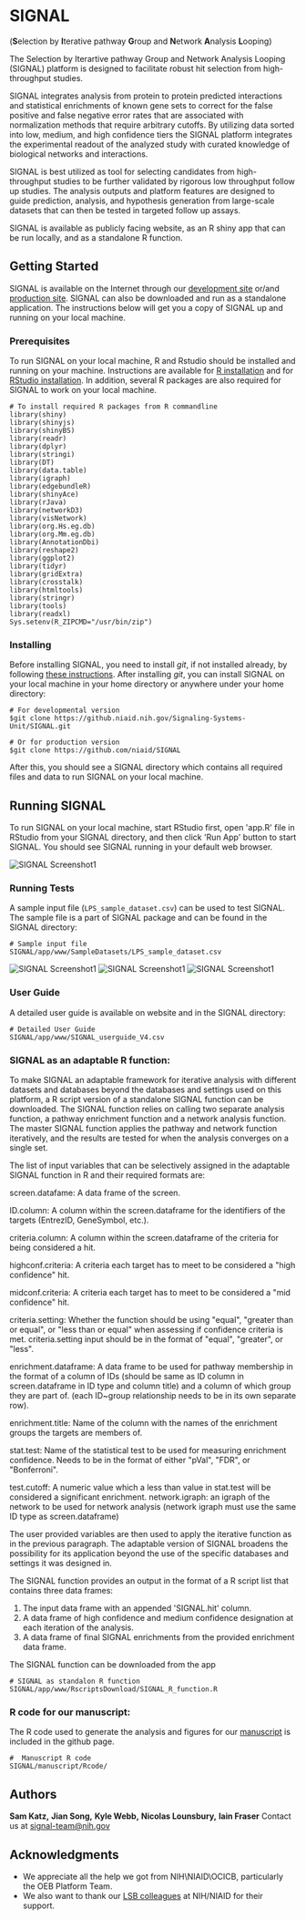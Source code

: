 # SIGNAL
(**S**election by **I**terative pathway **G**roup and **N**etwork **A**nalysis **L**ooping)

The Selection by Iterartive pathway Group and Network Analysis Looping (SIGNAL) platform is designed to facilitate robust hit selection from high-throughput studies. 

SIGNAL integrates analysis from protein to protein predicted interactions and statistical enrichments of known gene sets to correct for the false positive and false negative error rates that are associated with normalization methods that require arbitrary cutoffs. By utilizing data sorted into low, medium, and high confidence tiers the SIGNAL platform integrates the experimental readout of the analyzed study with curated knowledge of biological networks and interactions. 

SIGNAL is best utilized as tool for selecting candidates from high-throughput studies to be further validated by rigorous low throughput follow up studies. The analysis outputs and platform features are designed to guide prediction, analysis, and hypothesis generation from large-scale datasets that can then be tested in targeted follow up assays.

SIGNAL is available as publicly facing website, as an R shiny app that can be run locally, and as a standalone R function.



## Getting Started

SIGNAL is available on the Internet through our [development site](https://signal.niaidawsqa.net) or/and [production site](https://signal.niaid.nih.gov/). SIGNAL can also be downloaded and run as a standalone application. The instructions below will get you a copy of SIGNAL up and running on your local machine. 

### Prerequisites

To run SIGNAL on your local machine, R and Rstudio should be installed and running on your machine. Instructions are available for [R installation](https://cran.r-project.org/bin/) and for [RStudio installation](https://www.rstudio.com/products/rstudio/download/). In addition, several R packages are also required for SIGNAL to work on your local machine. 

```
# To install required R packages from R commandline
library(shiny)
library(shinyjs)
library(shinyBS)
library(readr)
library(dplyr)
library(stringi)
library(DT)
library(data.table)
library(igraph)
library(edgebundleR)
library(shinyAce)
library(rJava)
library(networkD3)
library(visNetwork)
library(org.Hs.eg.db)
library(org.Mm.eg.db)
library(AnnotationDbi)
library(reshape2)
library(ggplot2)
library(tidyr)
library(gridExtra)
library(crosstalk)
library(htmltools)
library(stringr)
library(tools)
library(readxl)
Sys.setenv(R_ZIPCMD="/usr/bin/zip")
```

### Installing

Before installing SIGNAL, you need to install *git*, if not installed already, by following [these instructions](https://gist.github.com/derhuerst/1b15ff4652a867391f03). After installing *git*, you can install SIGNAL on your local machine in your home directory or anywhere under your home directory:

```
# For developmental version
$git clone https://github.niaid.nih.gov/Signaling-Systems-Unit/SIGNAL.git

# Or for production version
$git clone https://github.com/niaid/SIGNAL
```

After this, you should see a SIGNAL directory which contains all required files and data to run SIGNAL on your local machine.

## Running SIGNAL

To run SIGNAL on your local machine, start RStudio first, open 'app.R' file in RStudio from your SIGNAL directory, and then click 'Run App' button to start SIGNAL. You should see SIGNAL running in your default web browser.

![SIGNAL Screenshot1](./app/www/images/StartAnalysis_page.png)

### Running Tests

A sample input file (`LPS_sample_dataset.csv`) can be used to test SIGNAL. The sample file is a part of SIGNAL package and can be found in the SIGNAL directory:

```
# Sample input file
SIGNAL/app/www/SampleDatasets/LPS_sample_dataset.csv
```

![SIGNAL Screenshot1](./app/www/images/SIGNALhits_map.png)
![SIGNAL Screenshot1](./app/www/images/KEGGPathway_map.png)
![SIGNAL Screenshot1](./app/www/images/NetworkGraph_map.png)

### User Guide

A detailed user guide is available on website and in the SIGNAL directory:

```
# Detailed User Guide
SIGNAL/app/www/SIGNAL_userguide_V4.csv
```


### SIGNAL as an adaptable R function:

To make SIGNAL an adaptable framework for iterative analysis with different datasets and databases beyond the databases and settings used on this platform, a R script version of a standalone SIGNAL function can be downloaded. The SIGNAL function relies on calling two separate analysis function, a pathway enrichment function and a network analysis function. The master SIGNAL function applies the pathway and network function iteratively, and the results are tested for when the analysis converges on a single set.

The list of input variables that can be selectively assigned in the adaptable SIGNAL function in R and their required formats are:

screen.datafame: A data frame of the screen. 

ID.column: A column within the screen.dataframe for the identifiers of the targets (EntrezID, GeneSymbol, etc.).

criteria.column: A column within the screen.dataframe of the criteria for being considered a hit.

highconf.criteria: A criteria each target has to meet to be considered a "high confidence" hit.

midconf.criteria: A criteria each target has to meet to be considered a "mid confidence" hit.

criteria.setting: Whether the function should be using "equal", "greater than or equal", or "less than or equal" when assessing if confidence criteria is met. criteria.setting input should be in the format of "equal", "greater", or "less".

enrichment.dataframe: A data frame to be used for pathway membership in the format of a column of IDs (should be same as ID column in screen.dataframe in ID type and column title) and a column of which group they are part of. (each ID~group relationship needs to be in its own separate row).

enrichment.title: Name of the column with the names of the enrichment groups the targets are members of.

stat.test: Name of the statistical test to be used for measuring enrichment confidence. Needs to be in the format of either "pVal", "FDR", or "Bonferroni".

test.cutoff: A numeric value which a less than value in stat.test will be considered a significant enrichment.
network.igraph: an igraph of the network to be used for network analysis (network igraph must use the same ID type as screen.dataframe)

The user provided variables are then used to apply the iterative function as in the previous paragraph. The adaptable version of SIGNAL broadens the possibility for its application beyond the use of the specific databases and settings it was designed in. 

The SIGNAL function provides an output in the format of a R script list that contains three data frames: 
1.	The input data frame with an appended 'SIGNAL.hit' column. 
2.	A data frame of high confidence and medium confidence designation at each iteration of the analysis. 
3.	A data frame of final SIGNAL enrichments from the provided enrichment data frame.

The SIGNAL function can be downloaded from the app


```
# SIGNAL as standalon R function
SIGNAL/app/www/RscriptsDownload/SIGNAL_R_function.R
```


### R code for our manuscript:

The R code used to generate the analysis and figures for our [manuscript](https://www.biorxiv.org/content/10.1101/2020.07.15.204917v2) is included in the github page.

```
#  Manuscript R code
SIGNAL/manuscript/Rcode/
```

## Authors

**Sam Katz,**
**Jian Song,**
**Kyle Webb,**
**Nicolas Lounsbury,**
**Iain Fraser**
Contact us at signal-team@nih.gov


## Acknowledgments

* We appreciate all the help we got from NIH\NIAID\OCICB, particularly the OEB Platform Team.
* We also want to thank our [LSB colleagues](https://www.niaid.nih.gov/research/lab-systems-biology) at NIH/NIAID for their support.


